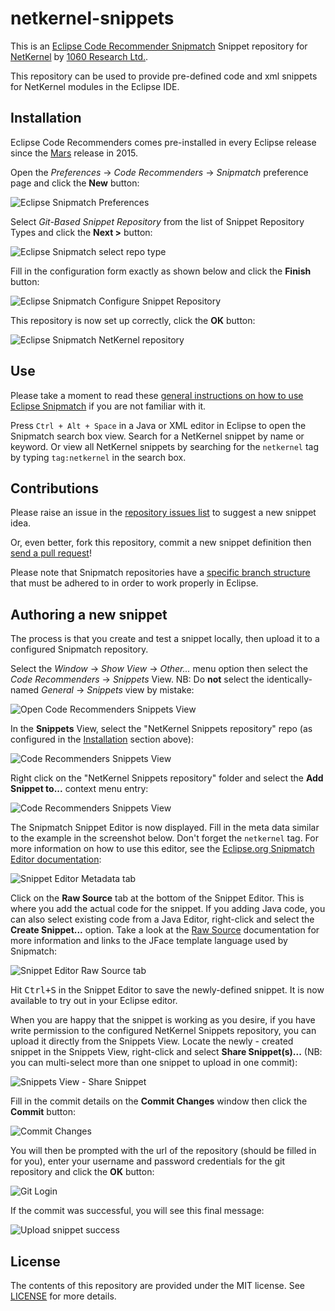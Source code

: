 # netkernel-snippets

This is an [Eclipse Code Recommender Snipmatch](http://www.eclipse.org/recommenders/manual/#snipmatch) Snippet repository for [NetKernel](http://1060research.com/products/#netkernel) by [1060 Research Ltd.](http://1060research.com/).

This repository can be used to provide pre-defined code and xml snippets for NetKernel modules in the Eclipse IDE.

## Installation

Eclipse Code Recommenders comes pre-installed in every Eclipse release since the [Mars](https://www.eclipse.org/mars/) release in 2015.

Open the _Preferences_ -> _Code Recommenders_ -> _Snipmatch_ preference page and click the **New** button:

![Eclipse Snipmatch Preferences](docs/snipmatch_preferences.png)


Select _Git-Based Snippet Repository_ from the list of Snippet Repository Types and click the **Next >** button:

![Eclipse Snipmatch select repo type](docs/snipmatch_select_repo_type.png)

Fill in the configuration form exactly as shown below and click the **Finish** button:

![Eclipse Snipmatch Configure Snippet Repository](docs/snipmatch_repo_configuration.png)

This repository is now set up correctly, click the **OK** button:

![Eclipse Snipmatch NetKernel repository](docs/snipmatch_netkernel_repo.png)

## Use

Please take a moment to read these [general instructions on how to use Eclipse Snipmatch](http://www.eclipse.org/recommenders/manual/#snipmatch) if you are not familiar with it.

Press `Ctrl + Alt + Space` in a Java or XML editor in Eclipse to open the Snipmatch search box view. Search for a NetKernel snippet by name or keyword. Or view all NetKernel snippets by searching for the `netkernel` tag by typing `tag:netkernel` in the search box.

## Contributions

Please raise an issue in the [repository issues list](https://github.com/rjsmith/netkernel-snippets/issues) to suggest a new snippet idea.

Or, even better, fork this repository, commit a new snippet definition then [send a pull request](https://help.github.com/articles/creating-a-pull-request-from-a-fork/)!

Please note that Snipmatch repositories have a [specific branch structure](http://www.eclipse.org/recommenders/manual/#snippet-repository-creation-guide) that must be adhered to in order to work properly in Eclipse.

## Authoring a new snippet

The process is that you create and test a snippet locally, then upload it to a configured Snipmatch repository.

Select the _Window_ -> _Show View_ -> _Other..._ menu option then select the _Code Recommenders_ -> _Snippets_ View.  NB: Do **not** select the identically-named _General_ -> _Snippets_ view by mistake:

![Open Code Recommenders Snippets View](docs/snipmatch_show_snippets_view.png)

In the **Snippets** View, select the "NetKernel Snippets repository" repo (as configured in the [Installation](#Installation) section above):

![Code Recommenders Snippets View](docs/snipmatch_snippets_view.png)

Right click on the "NetKernel Snippets repository" folder and select the **Add Snippet to...** context menu entry:

![Code Recommenders Snippets View](docs/snipmatch_snippets_view_add_snippet.png)

The Snipmatch Snippet Editor is now displayed. Fill in the meta data similar to the example in the screenshot below.  Don't forget the `netkernel` tag. For more information on how to use this editor, see the [Eclipse.org Snipmatch Editor documentation](http://www.eclipse.org/recommenders/manual/#snipmatch-editor):

![Snippet Editor Metadata tab](docs/snipmatch_metadata_panel.png)

Click on the **Raw Source** tab at the bottom of the Snippet Editor. This is where you add the actual code for the snippet.  If you adding Java code, you can also select existing code from a Java Editor, right-click and select the **Create Snippet...** option. Take a look at the [Raw Source](http://www.eclipse.org/recommenders/manual/#snipmatch-editor-source) documentation for more information and links to the JFace template language used by Snipmatch:

![Snippet Editor Raw Source tab](docs/snipmatch_raw_source_panel.png)

Hit <kbd>Ctrl+S</kbd> in the Snippet Editor to save the newly-defined snippet.  It is now available to try out in your Eclipse editor.

When you are happy that the snippet is working as you desire, if you have write permission to the configured NetKernel Snippets repository, you can upload it directly from the Snippets View.  Locate the newly - created snippet in the Snippets View, right-click and select **Share Snippet(s)...** (NB: you can multi-select more than one snippet to upload in one commit):

![Snippets View - Share Snippet](docs/snipmatch_share_snippet.png)

Fill in the commit details on the **Commit Changes** window then click the **Commit** button:

![Commit Changes](docs/snipmatch_commit_changes.png)

You will then be prompted with the url of the repository (should be filled in for you), enter your username and password credentials for the git repository and click the **OK** button:

![Git Login](docs/snipmatch_git_login.png)

If the commit was successful, you will see this final message:

![Upload snippet success](docs/snipmatch_sharing_successful.png)

## License

The contents of this repository are provided under the MIT license. See [LICENSE](LICENSE) for more details.








